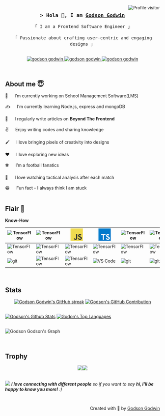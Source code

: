 <a href="https://komarev.com/ghpvc/?username=GodsonGodwin">
  <img align="right" src="https://komarev.com/ghpvc/?username=GodsonGdowin&label=Visitors&color=0e75b6&style=flat" alt="Profile visitor" />
</a>


<!--[![wakatime](https://wakatime.com/badge/user/4cd24404-2851-4c2c-b5e9-949fca947261.svg)](https://wakatime.com/@4cd24404-2851-4c2c-b5e9-949fca947261)-->

<!-- Intro  -->
<h3 align="center">
        <samp>&gt; Hola 👋, I am
                <b><a target="_blank" href="https://alsiam.com">Godson Godwin</a></b>
        </samp>
</h3>


<p align="center"> 
  <samp>
    「 I am a Frontend Software Engineer 」
    <br>
    <br>
  「 Passionate about crafting user-centric and engaging designs 」
    <br>
    <br>
  </samp>
</p>

<p align="center">
 <a href="#website" target="blank">
  <img src="https://img.shields.io/badge/Website-DC143C?style=for-the-badge&logo=medium&logoColor=white" alt="godson godwin" />
 </a>
 <a href="#linkedIn" target="_blank">
  <img src="https://img.shields.io/badge/LinkedIn-0077B5?style=for-the-badge&logo=linkedin&logoColor=white" alt="godson godwin"/>
 </a>
 <a href="#twitter" target="_blank">
  <img src="https://img.shields.io/badge/Twitter-1DA1F2?style=for-the-badge&logo=twitter&logoColor=white" alt="godson godwin" />
 </a>
</p>
<br />

<!-- About Section -->
 ## About me 😇
 <p>
<!-- <img align="right" border="10px solid #FFF" style="border-radius: 10; border: 2 solid #000;" width="350" src="https://github.com/GodsonGodwin/GodsonGodwin/assets/90482543/933a99ae-3049-4b9a-bc11-bc26e97935d2" alt="Profile" /> -->

 
  

💪 &emsp; I’m currently working on School Management Software(LMS) <br/><br/>
✍ &emsp; I’m currently learning Node.js, express and mongoDB <br/><br/>
📝 &emsp; I regularly write articles on <b>Beyond The Frontend</b> <br/><br/>
✌️ &emsp;  Enjoy writing codes and sharing knowledge <br/><br/>
🖌 &emsp;  I love bringing pixels of creativity into designs <br/><br/>
❤️ &emsp; I love exploring new ideas <br/><br/>
⚽ &emsp; I’m a football fanatics <br/><br/>
🍿 &emsp; I love watching tactical analysis after each match <br/><br/>
😁 &emsp; Fun fact - I always think I am stuck <br/><br/>
</p>

## Flair :muscle:
**Know-How**

<img title="TensorFlow" alt="TensorFlow" width="40px" src="https://github.com/GodsonGodwin/GodsonGodwin/assets/90482543/3efc8737-2a86-4a45-a829-f18a7630c280">|<img title="TensorFlow" alt="TensorFlow" width="40px" src="https://github.com/GodsonGodwin/GodsonGodwin/assets/90482543/88773eba-1713-4f90-b7f8-dd264376fd2d">|<img alt="JS" title="JavaScript" width="40px" src="https://raw.githubusercontent.com/github/explore/master/topics/javascript/javascript.png">|<img alt="Typescript" title="Typescript" width="40px" src="https://raw.githubusercontent.com/github/explore/main/topics/typescript/typescript.png">|<img title="TensorFlow" alt="TensorFlow" width="40px" src="https://github.com/GodsonGodwin/GodsonGodwin/assets/90482543/396485f6-45ec-477b-8215-83655f1f8729">|<img title="TensorFlow" alt="TensorFlow" width="40px" src="https://github.com/GodsonGodwin/GodsonGodwin/assets/90482543/5ed9f0dd-b509-4452-a11b-98f41da942d5">|<img title="TensorFlow" alt="TensorFlow" width="40px" src="https://github.com/GodsonGodwin/GodsonGodwin/assets/90482543/a0dec96c-9772-4611-afa1-07ddedadb808">
|--|--|--|--|--|--|--|
<img title="TensorFlow" alt="TensorFlow" width="40px" src="https://github.com/GodsonGodwin/GodsonGodwin/assets/90482543/b1aeaad3-f660-4d33-ac1e-3e8e570c9254">|<img title="TensorFlow" alt="TensorFlow" width="40px" src="https://github.com/GodsonGodwin/GodsonGodwin/assets/90482543/b5ddce5e-19e4-400b-9537-0c71177c12cb">|<img title="TensorFlow" alt="TensorFlow" width="40px" src="https://github.com/GodsonGodwin/GodsonGodwin/assets/90482543/6b1a7903-f922-442b-8591-d12c06b321e0">|<img title="TensorFlow" alt="TensorFlow" width="40px" src="https://github.com/GodsonGodwin/GodsonGodwin/assets/90482543/f140acff-c57f-4e08-a65e-c7486192e54a">|<img title="TensorFlow" alt="TensorFlow" width="40px" src="https://github.com/GodsonGodwin/GodsonGodwin/assets/90482543/cc9adf0d-48d0-44bf-ad7e-7442e1ca4044">|<img title="TensorFlow" alt="TensorFlow" width="40px" src="https://github.com/GodsonGodwin/GodsonGodwin/assets/90482543/7fe438f0-dfa9-4d9d-8ff0-6fe4b6f7df82">|<img title="TensorFlow" alt="TensorFlow" width="40px" src="https://github.com/GodsonGodwin/GodsonGodwin/assets/90482543/3ea13dc2-61c8-4aa3-aef3-7097def748a7">|<img title="TensorFlow" alt="TensorFlow" width="40px" src="https://github.com/GodsonGodwin/GodsonGodwin/assets/90482543/eaa619d3-28ac-4649-b2de-7fc0242055a8">|
<img title="git" alt="git" width="40px" src="https://github.com/GodsonGodwin/GodsonGodwin/assets/90482543/eb437609-d062-4b4c-8fad-b41239bc8e2c">|<img title="TensorFlow" alt="TensorFlow" width="40px" src="https://github.com/GodsonGodwin/GodsonGodwin/assets/90482543/c9948d0d-8f89-4361-8e4c-23054bb34347">|<img title="TensorFlow" alt="TensorFlow" width="40px" src="https://github.com/GodsonGodwin/GodsonGodwin/assets/90482543/77a06908-9401-4aa0-9adb-45d6a05677a1">|<img title="VS Code" alt="VS Code" width="40px" src="https://img.icons8.com/fluent/48/000000/visual-studio-code-2019.png">|<img title="git" alt="git" width="40px" src="https://github.com/GodsonGodwin/GodsonGodwin/assets/90482543/0b66f407-99cf-48f3-bb14-f8c13b69d79a">|<img title="git" alt="git" width="40px" src="https://github.com/GodsonGodwin/GodsonGodwin/assets/90482543/c301bc9c-ea0b-4a07-9490-18ddc5d259e0">|<img title="git" alt="git" width="40px" src="https://github.com/GodsonGodwin/GodsonGodwin/assets/90482543/477b37a7-79ac-4745-8b68-6db8fd713823">

<br/>

<!-- Top Repos -->
<!--
## Top Open Source -
[![iTasks](https://github-readme-stats.vercel.app/api/pin/?username=GodsonGodwin&repo=lendsqr-fe-test&border_color=7F3FBF&bg_color=0D1117&title_color=C9D1D9&text_color=8B949E&icon_color=7F3FBF)](https://github.com/GodsonGodwin/lendsqr-fe-test)
[![urFolio](https://github-readme-stats.vercel.app/api/pin/?username=alsiam&repo=urfolio&border_color=7F3FBF&bg_color=0D1117&title_color=C9D1D9&text_color=8B949E&icon_color=7F3FBF)](https://github.com/alsiam/urfolio)
[![Web Projects](https://github-readme-stats.vercel.app/api/pin/?username=alsiam&repo=web-projects&border_color=7F3FBF&bg_color=0D1117&title_color=C9D1D9&text_color=8B949E&icon_color=7F3FBF)](https://github.com/alsiam/web-projects)
[![Al Siam Readme](https://github-readme-stats.vercel.app/api/pin/?username=alsiam&repo=alsiam&border_color=7F3FBF&bg_color=0D1117&title_color=C9D1D9&text_color=8B949E&icon_color=7F3FBF)](https://github.com/alsiam/alsiam)
<p align="left">
  <a href="https://github.com/GodsonGodwin?tab=repositories" target="_blank"><img alt="All Repositories" title="All Repositories" src="https://img.shields.io/badge/-All%20Repos-2962FF?style=for-the-badge&logo=koding&logoColor=white"/></a>
</p>
-->

## Stats
<!-- GITHUB STREAK & Contribution -->
<p align="center">
  <a href="https://github.com/GodsonGodwin"><img height="192px" width="40%" src="https://github-readme-streak-stats.herokuapp.com/?user=GodsonGodwin&theme=radical&border=7F3FBF&background=0D1117" alt="Godson Godwin's GitHub streak"/></a> 
  <a href="https://github.com/GodsonGodwin"><img height="192px" width="58%" src="https://github-profile-summary-cards.vercel.app/api/cards/profile-details?username=GodsonGodwin&theme=radical&border=7F3FBF&background=0D1117" alt="Godson's GitHub Contribution"/></a>
</p>

<br>

<!-- GITHUB STATS -->

<a> 
    <a href="https://github.com/GodsonGodwin"><img alt="Godson's Github Stats" src="https://denvercoder1-github-readme-stats.vercel.app/api?username=GodsonGodwin&show_icons=true&count_private=true&theme=react&border_color=7F3FBF&bg_color=0D1117&title_color=F85D7F&icon_color=F8D866" height="192px" width="49.5%"/></a>
  <a href="https://github.com/GodsonGodwin"><img alt="Godon's Top Languages" src="https://denvercoder1-github-readme-stats.vercel.app/api/top-langs/?username=GodsonGodwin&langs_count=8&layout=compact&theme=react&border_color=7F3FBF&bg_color=0D1117&title_color=F85D7F&icon_color=F8D866" height="192px" width="49.5%"/></a>
  <br/>
</a>

 <br>

<!--GITHUB ACTIVITIES-->
![Godson Godson's Graph](https://github-readme-activity-graph.vercel.app/graph?username=GodsonGodwin&custom_title=Godson%20Godwin's%20GitHub%20Activity%20Graph&bg_color=0D1117&color=7F3FBF&line=7F3FBF&point=7F3FBF&area_color=FFFFFF&title_color=FFFFFF&area=true)

<br>
<!--TRPOPHY-->

## Trophy

<div align="center">
<img src="https://github-profile-trophy.vercel.app/?username=GodsonGodwin&theme=matrix&no-bg=true&no-frame=true&row=1&column=4&title=MultiLanguage,Commits,PullRequest,Reviews"><img src="https://github-profile-trophy.vercel.app/?username=GodsonGodwin&theme=matrix&no-bg=true&no-frame=true&row=1&column=4&title=Repositories,Organizations,Stars,Followers">
 </div>

 <br>
 


<img src="https://media.giphy.com/media/LnQjpWaON8nhr21vNW/giphy.gif" width="60"> <em><b>I love connecting with different people</b> so if you want to say <b>hi, I'll be happy to know you more!</b> :)</em>

<br>
<p align="right" > Created with 🧡 by <a href="http://supun.traditionalme.life">Godson Godwin</a></p>
